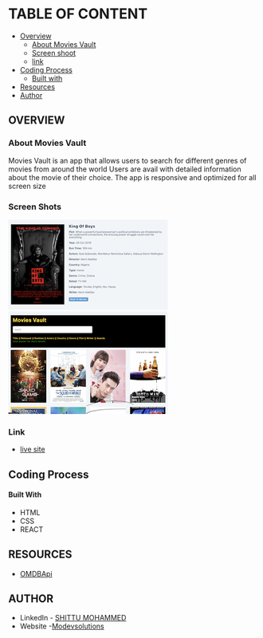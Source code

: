 # TABLE OF CONTENT
- [Overview](https://github.com/modevsolutions/MOVIES-VAULT/#overview)
  - [About Movies Vault](https://github.com/modevsolutions/MOVIES-VAULT/#about-MOVIES-VAULT)
  - [Screen shoot](https://github.com/modevsolutions/MOVIES-VAULT/#screen-shots)
  - [link](https://github.com/modevsolutions/MOVIES-VAULT/#link)
- [Coding Process](https://github.com/modevsolutions/MOVIES-VAULT/#coding-process)
  - [Built with](https://github.com/modevsolutions/MOVIES-VAULT/#built-with)
- [Resources](https://github.com/modevsolutions/MOVIES-VAULT/#resources)
- [Author](https://github.com/modevsolutions/MOVIES-VAULT/#author)
## OVERVIEW
### About Movies Vault
Movies Vault is an app that allows users to search for different genres of movies from around the world
Users are avail with detailed information about the movie of their choice. The app is responsive
and optimized for all screen size
### Screen Shots
![Movie screenshot](https://github.com/modevsolutions/MOVIES-VAULT/blob/main/src/movie-1.png) ![ MOVIE screenshot](https://github.com/modevsolutions/MOVIES-VAULT/blob/main/src/movie-2.png)
### Link
- [live site](https://moviesvault.modevsolutions.com/)
## Coding Process
#### Built With
- HTML
- CSS 
- REACT
## RESOURCES
- [OMDBApi](http://www.omdbapi.com/)
## AUTHOR
- LinkedIn - [SHITTU MOHAMMED](https://www.linkedin.com/in/mohammed-shittu-b8ab4365/)
- Website -[Modevsolutions](https://www.modevsolutions.com)
